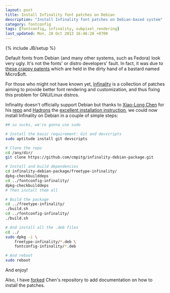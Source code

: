 ```yaml
---
layout: post
title: Install Infinality font patches on Debian
description: "Install Infinality font patches on Debian-based system"
category: fontconfig
tags: [fontconfig, infinality, subpixel_rendering]
last_updated: Mon, 28 Oct 2013 16:46:28 +0700
---
```

{% include JB/setup %}

Default fonts from Debian (and many other systems, such as Fedora) look very
ugly.  It's not the fonts' or distro developers' fault.  In fact, it was due
to
[these crappy patents](http://en.wikipedia.org/wiki/Subpixel_rendering#Patents)
which are held in the dirty hand of a bastard named Micro$oft.

For those who might not have known yet,
[Infinality](http://www.infinality.net/blog/) is a collection of patches
aiming to provide better font rendering and customization, and thus fixing
this problem for GNU/Linux distros.

Infinality doesn't officially support Debian but thanks to
[Xiao-Long Chen](https://github.com/chenxiaolong) for his
[repo](https://github.com/chenxiaolong/Debian-Packages) and
[Hadrons](http://tinyurl.com/nlk7ou7) the
[excellent installation instruction](http://forums.debian.net/viewtopic.php?f=16&t=88545),
we could now install Infinality on Debian in a couple of simple steps:

```sh
## su sucks, we're gonna use sudo

# Install the basic requirement: Git and devscripts
sudo aptitude install git devscripts

# Clone the repo
cd /any/dir/
git clone https://github.com/cmpitg/infinality-debian-package.git

# Install and build dependencies
cd infinality-debian-package/freetype-infinality/
dpkg-checkbuilddeps
cd ../fontconfig-infinality/
dpkg-checkbuilddeps
# Then install them all

# Build the package
cd ../freetype-infinality/
./build.sh
cd ../fontconfig-infinality/
./build.sh

# And install all the .deb files
cd ../
sudo dpkg -i \
    freetype-infinality/*.deb \
    fontconfig-infinality/*.deb

# And reboot
sudo reboot
```

And enjoy!

Also, I have [forked](https://github.com/cmpitg/infinality-debian-package)
Chen's repository to add documentation on how to install the patches.
